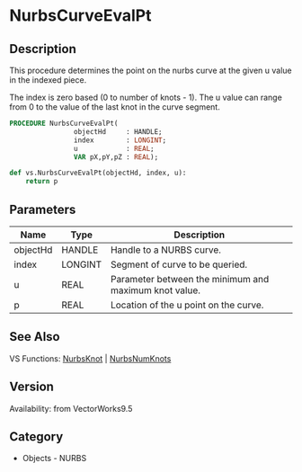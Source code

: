 # NurbsCurveEvalPt

## Description
This procedure determines the point on the nurbs curve at the given u value in the indexed piece.

The index is zero based (0 to number of knots - 1). The u value can range from 0 to the value of the last knot in the curve segment.

```pascal
PROCEDURE NurbsCurveEvalPt(
				objectHd     : HANDLE;
				index        : LONGINT;
				u            : REAL;
				VAR pX,pY,pZ : REAL);
```

```python
def vs.NurbsCurveEvalPt(objectHd, index, u):
    return p
```

## Parameters
|Name|Type|Description|
|---|---|---|
|objectHd|HANDLE|Handle to a NURBS curve.|
|index|LONGINT|Segment of curve to be queried.|
|u|REAL|Parameter between the minimum and maximum knot value.|
|p|REAL|Location of the u point on the curve.|

## See Also
VS Functions:
[NurbsKnot](NurbsKnot.md) 
| [NurbsNumKnots](NurbsNumKnots.md)

## Version
Availability: from VectorWorks9.5

## Category
* Objects - NURBS

